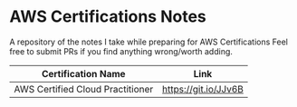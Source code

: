# AWS Certifications Notes
A repository of the notes I take while preparing for AWS Certifications
Feel free to submit PRs if you find anything wrong/worth adding.

| Certification Name               	| Link 	|
|----------------------------------	|------	|
| AWS Certified Cloud Practitioner 	| https://git.io/JJv6B |
